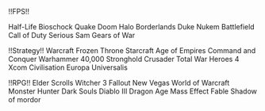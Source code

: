!!FPS!!

Half-Life
Bioschock
Quake
Doom
Halo 
Borderlands
Duke Nukem
Battlefield
Call of Duty
Serious Sam
Gears of War

!!Strategy!!
Warcraft Frozen Throne
Starcraft
Age of Empires
Command and Conquer
Warhammer 40,000
Stronghold Crusader
Total War
Heroes 4 
Xcom
Civilisation
Europa Universalis

!!RPG!!
Elder Scrolls
Witcher 3
Fallout New Vegas
World of Warcraft
Monster Hunter
Dark Souls
Diablo III
Dragon Age
Mass Effect
Fable
Shadow of mordor
